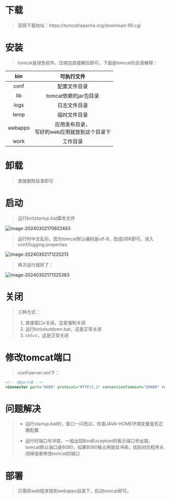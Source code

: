 # 下载

> 官网下载地址：https://tomcat/apache.org/download-90.cgi



# 安装

> tomcat是绿色软件，压缩包直接解压即可，下面是tomcat的目录解释：

|   bin   |                   可执行文件                    |
| :-----: | :---------------------------------------------: |
|  conf   |                  配置文件目录                   |
|   lib   |              tomcat依赖的jar包目录              |
|  logs   |                  日志文件目录                   |
|  temp   |                  临时文件目录                   |
| webapps | 应用发布目录，<br>写好的web应用就放到这个目录下 |
|  work   |                    工作目录                     |



# 卸载

> 直接删除目录即可



# 启动

> 运行bin\startup.bat脚本文件

![image-20240302170922463](D:\text1\5.tomcat\assets\image-20240302170922463.png)

> 运行时中文乱码，因为tomcat默认编码是utf-8，改成GBK即可，进入conf/logging.properties

![image-20240302171220213](D:\text1\5.tomcat\assets\image-20240302171220213.png)

> 再次运行就好了：

![image-20240302171325383](D:\text1\5.tomcat\assets\image-20240302171325383.png)



# 关闭

> 三种方式：
>
> 1. 直接窗口x关闭，这是强制关闭
> 2. 运行bin\shutdown.bat，这是正常关闭
> 3. ctrl+c，这是正常关闭



# 修改tomcat端口

> conf\server.xml下：

```xml
<!-- 改port值 -->
<Connector port="8080" protocol="HTTP/1.1" connectionTimeout="20000" redirectPort="8443"/>
```



# 问题解决

> - 运行startup.bat时，窗口一闪而过，检查JAVA-HOME环境变量是否正确配置
>
> - 运行时端口号冲突，一般出现BindException时表示端口号出错，tomcat默认端口是8080，如果8080被占用就会冲突，找到对应程序关闭掉或者修改tomcat的端口



# 部署

> 只需将web程序放到webapps目录下，启动tomcat即可。